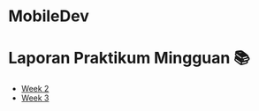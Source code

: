 # MobileDev
# Laporan Praktikum Mingguan 📚

- [Week 2](reports/week2.md)
- [Week 3](reports/week3.md)
